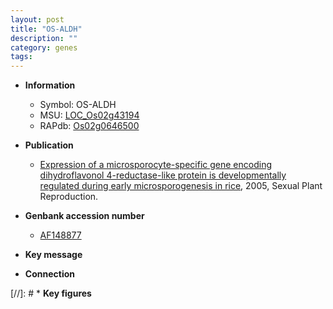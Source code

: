 ```yaml
---
layout: post
title: "OS-ALDH"
description: ""
category: genes
tags: 
---
```


* **Information**  
    + Symbol: OS-ALDH  
    + MSU: [LOC_Os02g43194](http://rice.plantbiology.msu.edu/cgi-bin/ORF_infopage.cgi?orf=LOC_Os02g43194)  
    + RAPdb: [Os02g0646500](http://rapdb.dna.affrc.go.jp/viewer/gbrowse_details/irgsp1?name=Os02g0646500)  

* **Publication**  
    + [Expression of a microsporocyte-specific gene encoding dihydroflavonol 4-reductase-like protein is developmentally regulated during early microsporogenesis in rice](http://www.ncbi.nlm.nih.gov/pubmed?term=Expression+of+a+microsporocyte-specific+gene+encoding+dihydroflavonol+4-reductase-like+protein+is+developmentally+regulated+during+early+microsporogenesis+in+rice%5BTitle%5D), 2005, Sexual Plant Reproduction.

* **Genbank accession number**  
    + [AF148877](http://www.ncbi.nlm.nih.gov/nuccore/AF148877)

* **Key message**  

* **Connection**  

[//]: # * **Key figures**  


